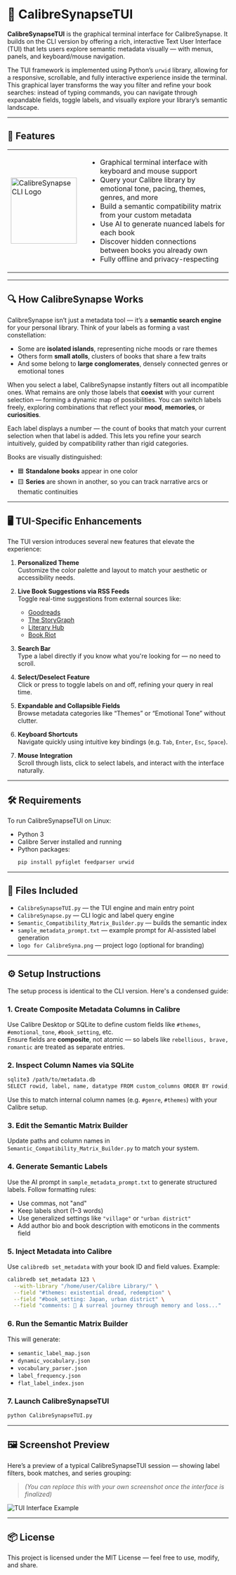 # 🎨 CalibreSynapseTUI

**CalibreSynapseTUI** is the graphical terminal interface for CalibreSynapse. It builds on the CLI version by offering a rich, interactive Text User Interface (TUI) that lets users explore semantic metadata visually — with menus, panels, and keyboard/mouse navigation.

The TUI framework is implemented using Python’s `urwid` library, allowing for a responsive, scrollable, and fully interactive experience inside the terminal. This graphical layer transforms the way you filter and refine your book searches: instead of typing commands, you can navigate through expandable fields, toggle labels, and visually explore your library’s semantic landscape.

---

## 🚀 Features

<table>
  <tr>
    <td width="160">
      <img src="https://github.com/DaroHacka/CalibreSynapseCLI/blob/main/logo%20for%20CalibreSyna.png?raw=true" alt="CalibreSynapseCLI Logo" width="150"/>
    </td>
    <td>
      <ul>
        <li>Graphical terminal interface with keyboard and mouse support</li>
        <li>Query your Calibre library by emotional tone, pacing, themes, genres, and more</li>
        <li>Build a semantic compatibility matrix from your custom metadata</li>
        <li>Use AI to generate nuanced labels for each book</li>
        <li>Discover hidden connections between books you already own</li>
        <li>Fully offline and privacy-respecting</li>
      </ul>
    </td>
  </tr>
</table>

---

## 🔍 How CalibreSynapse Works

CalibreSynapse isn’t just a metadata tool — it’s a **semantic search engine** for your personal library. Think of your labels as forming a vast constellation:  
- Some are **isolated islands**, representing niche moods or rare themes  
- Others form **small atolls**, clusters of books that share a few traits  
- And some belong to **large conglomerates**, densely connected genres or emotional tones

When you select a label, CalibreSynapse instantly filters out all incompatible ones. What remains are only those labels that **coexist** with your current selection — forming a dynamic map of possibilities. You can switch labels freely, exploring combinations that reflect your **mood**, **memories**, or **curiosities**.

Each label displays a number — the count of books that match your current selection when that label is added. This lets you refine your search intuitively, guided by compatibility rather than rigid categories.

Books are visually distinguished:
- 🟦 **Standalone books** appear in one color  
- 🟨 **Series** are shown in another, so you can track narrative arcs or thematic continuities

---

## 🖥️ TUI-Specific Enhancements

The TUI version introduces several new features that elevate the experience:

1. **Personalized Theme**  
   Customize the color palette and layout to match your aesthetic or accessibility needs.

2. **Live Book Suggestions via RSS Feeds**  
   Toggle real-time suggestions from external sources like:
   - [Goodreads](https://www.goodreads.com)  
   - [The StoryGraph](https://app.thestorygraph.com)  
   - [Literary Hub](https://lithub.com)  
   - [Book Riot](https://bookriot.com)

3. **Search Bar**  
   Type a label directly if you know what you're looking for — no need to scroll.

4. **Select/Deselect Feature**  
   Click or press to toggle labels on and off, refining your query in real time.

5. **Expandable and Collapsible Fields**  
   Browse metadata categories like “Themes” or “Emotional Tone” without clutter.

6. **Keyboard Shortcuts**  
   Navigate quickly using intuitive key bindings (e.g. `Tab`, `Enter`, `Esc`, `Space`).

7. **Mouse Integration**  
   Scroll through lists, click to select labels, and interact with the interface naturally.

---

## 🛠️ Requirements

To run CalibreSynapseTUI on Linux:

- Python 3  
- Calibre Server installed and running  
- Python packages:
  ```bash
  pip install pyfiglet feedparser urwid
  ```

---

## 📁 Files Included

- `CalibreSynapseTUI.py` — the TUI engine and main entry point  
- `CalibreSynapse.py` — CLI logic and label query engine  
- `Semantic_Compatibility_Matrix_Builder.py` — builds the semantic index  
- `sample_metadata_prompt.txt` — example prompt for AI-assisted label generation  
- `logo for CalibreSyna.png` — project logo (optional for branding)

---

## ⚙️ Setup Instructions

The setup process is identical to the CLI version. Here's a condensed guide:

### 1. Create Composite Metadata Columns in Calibre

Use Calibre Desktop or SQLite to define custom fields like `#themes`, `#emotional_tone`, `#book_setting`, etc.  
Ensure fields are **composite**, not atomic — so labels like `rebellious, brave, romantic` are treated as separate entries.

### 2. Inspect Column Names via SQLite

```bash
sqlite3 /path/to/metadata.db
SELECT rowid, label, name, datatype FROM custom_columns ORDER BY rowid;
```

Use this to match internal column names (e.g. `#genre`, `#themes`) with your Calibre setup.

### 3. Edit the Semantic Matrix Builder

Update paths and column names in `Semantic_Compatibility_Matrix_Builder.py` to match your system.

### 4. Generate Semantic Labels

Use the AI prompt in `sample_metadata_prompt.txt` to generate structured labels. Follow formatting rules:
- Use commas, not "and"
- Keep labels short (1–3 words)
- Use generalized settings like `"village"` or `"urban district"`
- Add author bio and book description with emoticons in the comments field

### 5. Inject Metadata into Calibre

Use `calibredb set_metadata` with your book ID and field values. Example:

```bash
calibredb set_metadata 123 \
  --with-library "/home/user/Calibre Library/" \
  --field "#themes: existential dread, redemption" \
  --field "#book_setting: Japan, urban district" \
  --field "comments: 📘 A surreal journey through memory and loss..."
```

### 6. Run the Semantic Matrix Builder

This will generate:
- `semantic_label_map.json`  
- `dynamic_vocabulary.json`  
- `vocabulary_parser.json`  
- `label_frequency.json`  
- `flat_label_index.json`

### 7. Launch CalibreSynapseTUI

```bash
python CalibreSynapseTUI.py
```

---

## 🖼️ Screenshot Preview

Here’s a preview of a typical CalibreSynapseTUI session — showing label filters, book matches, and series grouping:

> *(You can replace this with your own screenshot once the interface is finalized)*

![TUI Interface Example](https://realpython.com/python-textual/demo.gif)

---

## 📦 License

This project is licensed under the MIT License — feel free to use, modify, and share.


